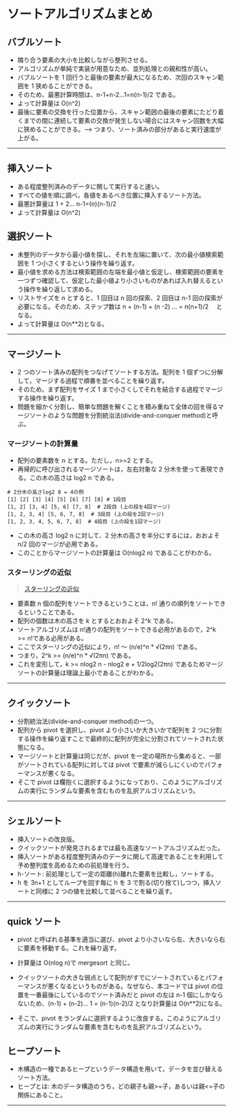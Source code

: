 # ソートアルゴリズムまとめ

## バブルソート

- 隣り合う要素の大小を比較しながら整列させる。
- アルゴリズムが単純で実装が用意なため、並列処理との親和性が高い。
- バブルソートを 1 回行うと最後の要素が最大になるため、次回のスキャン範囲を 1 狭めることができる。
- そのため、最悪計算時間は、n-1+n-2...1=n(n-1)/2 である。
- よって計算量は O(n^2)
- 最後に要素の交換を行った位置から、スキャン範囲の最後の要素にたどり着くまでの間に連続して要素の交換が発生しない場合にはスキャン回数を大幅に狭めることができる。--> つまり、ソート済みの部分があると実行速度が上がる。

---

## 挿入ソート

- ある程度整列済みのデータに関して実行すると速い。
- すべての値を順に調べ，各値をあるべき位置に挿入するソート方法。
- 最悪計算量は 1 + 2... n-1=(n)(n-1)/2
- よって計算量は O(n^2)

## 選択ソート

- 未整列のデータから最小値を探し、それを左端に置いて、次の最小値検索範囲を 1 つ小さくするという操作を繰り返す。
- 最小値を求める方法は検索範囲の左端を最小値と仮定し、検索範囲の要素を一つずつ確認して、仮定した最小値より小さいものがあれば入れ替えるという操作を繰り返して求める。
- リストサイズを n とすると、1 回目は n 回の探索、2 回目は n-1 回の探索が必要になる。そのため、ステップ数は n + (n-1) + (n -2) ... = n(n+1)/2 　となる。
- よって計算量は O(n\*\*2)となる。

---

## マージゾート

- 2 つのソート済みの配列をつなげてソートする方法。配列を 1 個ずつに分解して，マージする過程で順番を並べることを繰り返す。
- そのため，まず配列をサイズ 1 まで小さくしてそれを結合する過程でマージする操作を繰り返す。
- 問題を細かく分割し、簡単な問題を解くことを積み重ねて全体の回を得るマージソートのような問題を分割統治法(divide-and-conquer method)と呼ぶ。

### マージソートの計算量

- 配列の要素数を n とする。ただし，n>=2 とする。
- 再帰的に呼び出されるマージソートは，左右対象な 2 分木を使って表現できる。この木の高さは log2 n である。

```
# 2分木の高さlog2 8 = 4の例
[1] [2] [3] [4] [5] [6] [7] [8] # 1段目
[1, 2] [3, 4] [5, 6] [7, 8]  # 2段目 (上の段を4回マージ)
[1, 2, 3, 4] [5, 6, 7, 8]  # 3段目 (上の段を2回マージ)
[1, 2, 3, 4, 5, 6, 7, 8]  # 4段目 (上の段を1回マージ)
```

- この木の高さ log2 n に対して、2 分木の高さを半分にするには，おおよそ n/2 回のマージが必用である。
- このことからマージソートの計算量は O(nlog2 n) であることがわかる。

### スターリングの近似

> [スターリングの近似](https://ja.wikipedia.org/wiki/%E3%82%B9%E3%82%BF%E3%83%BC%E3%83%AA%E3%83%B3%E3%82%B0%E3%81%AE%E8%BF%91%E4%BC%BC)

- 要素数 n 個の配列をソートできるということは，n! 通りの順列をソートできるということである。
- 配列の個数は木の高さを k とするとおおよそ 2^k である。
- ソートアルゴリズムは n!通りの配列をソートできる必用があるので，2^k >= n!である必用がある。
- ここでスターリングの近似により，n! 〜 (n/e)^n \* √(2πn) である。
- つまり，2^k >= (n/e)^n \* √(2πn) である。
- これを変形して，k >= nlog2 n - nlog2 e + 1/2log2(2πn) であるためマージソートの計算量は理論上最小であることがわかる。

---

## クイックソート

- 分割統治法(divide-and-conquer method)の一つ。
- 配列から pivot を選択し、pivot より小さいか大きいかで配列を 2 つに分割する操作を繰り返すことで最終的に配列が完全に分割されてソートされた状態になる。
- マージソートと計算量は同じだが、pivot を一定の場所から集めると、一部がソートされている配列に対しては pivot で要素が減らしにくいのでパフォーマンスが悪くなる。
- そこで pivot は欄抱くに選択するようになっており、このようにアルゴリズムの実行にランダムな要素を含むものを乱択アルゴリズムという。

---

## シェルソート

- 挿入ソートの改良版。
- クイックソートが発見されるまでは最も高速なソートアルゴリズムだった。
- 挿入ソートがある程度整列済みのデータに関して高速であることを利用して予め整列度を高めるための前処理を行う。
- h-ソート: 前処理として一定の距離(h)離れた要素を比較し，ソートする。
- h を 3n+1 としてループを回す毎に h を 3 で割る(切り捨て)しつつ，挿入ソートと同様に 2 つの値を比較して並べることを繰り返す。

---

## quick ソート

- pivot と呼ばれる基準を適当に選び、pivot より小さいなら左、大きいなら右に要素を移動する。これを繰り返す。
- 計算量は O(nlog n)で mergesort と同じ。

- クイックソートの大きな弱点として配列がすでにソートされているとパフォーマンスが悪くなるというものがある。なぜなら、本コードでは pivot の位置を一番最後にしているのでソート済みだと pivot の左は n-1 個にしかならないため、(n-1) + (n-2)... 1 = (n-1)(n-2)/2 となり計算量は O(n\*\*2)になる。
- そこで、pivot をランダムに選択するように改良する。このようにアルゴリズムの実行にランダムな要素を含むものを乱択アルゴリズムという。

## ヒープソート

- 木構造の一種であるヒープというデータ構造を用いて，データを並び替えるソート方法。
- ヒープとは: 木のデータ構造のうち，どの親子も親>=子，あるいは親<=子の関係にあること。

---
